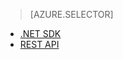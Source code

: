 > [AZURE.SELECTOR]
- [.NET SDK](/en-us/documentation/articles/media-services-dotnet-get-started/)
- [REST API](/en-us/documentation/articles/media-services-rest-get-started/)
